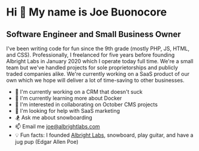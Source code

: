 Hi 👋 My name is Joe Buonocore
==============================
Software Engineer and Small Business Owner
------------------------------------------
I've been writing code for fun since the 9th grade (mostly PHP, JS, HTML, and CSS). Professionally, I freelanced for five years before founding Albright Labs in January 2020 which I operate today full time. We're a small team but we've handled projects for sole proprietorships and publicly traded companies alike. We're currently working on a SaaS product of our own which we hope will deliver a lot of time-saving to other businesses.
- 🚀 I'm currently working on a CRM that doesn't suck
- 🌱 I'm currently learning more about Docker
- 🤝 I'm interested in collaborating on October CMS projects
- 🤔 I'm looking for help with SaaS marketing
- 🏂 Ask me about snowboarding
- 📫 Email me [joe@albrightlabs.com](mailto:joe@albrightlabs.com)
- 💡 Fun facts: I founded [Albright Labs](https://albrightlabs.com), snowboard, play guitar, and have a jug pup (Edgar Allen Poe)

